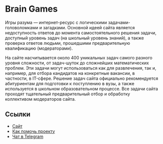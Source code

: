 # Brain Games

Игры разума — интернет-ресурс с логическими задачами-головоломками и загадками. Основной идеей сайта является недоступность ответов до момента самостоятельного решения задачи, доступный уровень задач (на школьный уровень знаний), а также проверка ответов людьми, прошедшими предварительную квалификацию (модераторами).

На сайте насчитывается около 400 уникальных задач самого разного уровня сложности, от задач-шуток до сложнейших математических проблем. Эти задачи могут использоваться как для развлечения, так и, например, для отбора кандидатов на конкретные вакансии, в частности, в IT-сфере. Решение задач сайта официально рекомендуется абитуриентам для подготовки к поступлению в вузы, а также используется в школьном образовательном процессе. Все задачи сайта проходят тщательный предварительный отбор и обработку коллективом модераторов сайта.

## Ссылки

* [Сайт](http://braingames.ru/)
* [Как помочь проекту](https://braingames.ru/?path=help#help__part)
* [Чат в Telegram](https://t.me/braingames_ru)
